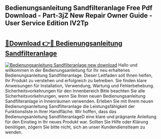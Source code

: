 ## Bedienungsanleitung Sandfilteranlage Free Pdf Download - Part-3jZ New Repair Owner Guide - User Service Edition IV2Tp

# <h2><a href="http://df24yyv.blite.top/?on=Bedienungsanleitung+Sandfilteranlage">🔗Download 👉🔴 Bedienungsanleitung Sandfilteranlage</a></h2>

[![Bedienungsanleitung Sandfilteranlage new download](https://i.imgur.com/lujVjoI.png)](http://df24yyv.blite.top/?on=Bedienungsanleitung+Sandfilteranlage)
Hallo und willkommen in der Bedienungsanleitung für Ihr neu erhaltenes Bedienungsanleitung Sandfilteranlage. Dieser Leitfaden soll Ihnen helfen, Ihr Produkt zu verstehen und erfolgreich zu betreiben. Sie finden klare Anweisungen für Installation, Verwendung, Wartung und Fehlerbehebung. Sicherheitsvorkehrungen für den Innenbereich Bitte beachten Sie alle Sicherheitsvorkehrungen, wenn Sie Ihren neuen Bedienungsanleitung Sandfilteranlage in Innenräumen verwenden. Erleben Sie mit Ihrem neuen Bedienungsanleitung Sandfilteranlage die Leistungsfähigkeit der Funktionsliste in Ihrer Handfläche. Wir hoffen, dass das Bedienungsanleitung SandfilteranlageD eine klare und prägnante Anleitung für den Einstieg in Ihr neues Produkt war. Sollten Sie Hilfe oder Klärung benötigen, zögern Sie bitte nicht, sich an unser Kundendienstteam zu wenden.
